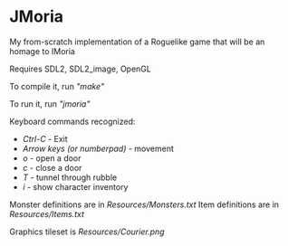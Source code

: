 # JMoria
My from-scratch implementation of a Roguelike game that will be an homage to IMoria

Requires SDL2, SDL2_image, OpenGL

To compile it, run _"make"_

To run it, run _"jmoria"_

Keyboard commands recognized:
* *Ctrl-C* - Exit
* *Arrow keys (or numberpad)* - movement
* *o* - open a door
* *c* - close a door
* *T* - tunnel through rubble
* *i* - show character inventory

Monster definitions are in _Resources/Monsters.txt_
Item definitions are in _Resources/Items.txt_

Graphics tileset is _Resources/Courier.png_
